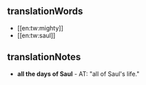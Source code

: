 ## translationWords

* [[en:tw:mighty]]
* [[en:tw:saul]]

## translationNotes

* **all the days of Saul** - AT: "all of Saul's life."
